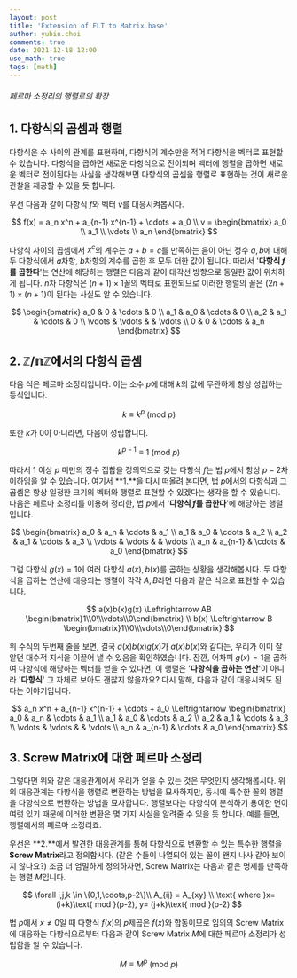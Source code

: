 ```yaml
---
layout: post
title: 'Extension of FLT to Matrix base'
author: yubin.choi
comments: true
date: 2021-12-18 12:00
use_math: true
tags: [math]
---
```


###### 페르마 소정리의 행렬로의 확장

## 1. 다항식의 곱셈과 행렬

다항식은 수 사이의 관계를 표현하며, 다항식의 계수만을 적어 다항식을 벡터로 표현할 수 있습니다. 다항식을 곱하면 새로운 다항식으로 전이되며 벡터에 행렬을 곱하면 새로운 벡터로 전이된다는 사실을 생각해보면 다항식의 곱셈을 행렬로 표현하는 것이 새로운 관찰을 제공할 수 있을 듯 합니다.

우선 다음과 같이 다항식 $f$와 벡터 $v$를 대응시켜봅시다.


$$
f(x) = a_n x^n + a_{n-1} x^{n-1} + \cdots + a_0 \\
v = \begin{bmatrix}
a_0 \\
a_1 \\
\vdots \\
a_n
\end{bmatrix}
$$



다항식 사이의 곱셈에서 $x^c$의 계수는 $a+b=c$를 만족하는 음이 아닌 정수 $a,b$에 대해 두 다항식에서 $a$차항, $b$차항의 계수를 곱한 후 모두 더한 값이 됩니다. 따라서 '**다항식 $f$를 곱한다**'는 연산에 해당하는 행렬은 다음과 같이 대각선 방향으로 동일한 값이 위치하게 됩니다. $n$차 다항식은 $(n+1)\times1$꼴의 벡터로 표현되므로 이러한 행렬의 꼴은 $(2n+1)\times(n+1)$이 된다는 사실도 알 수 있습니다.


$$
\begin{bmatrix}
a_0 & 0 & \cdots & 0 \\
a_1 & a_0 & \cdots & 0 \\
a_2 & a_1 & \cdots & 0 \\
\vdots & \vdots & & \vdots \\
0 & 0 & \cdots & a_n
\end{bmatrix}
$$


## 2. $\mathbb{Z/nZ}$에서의 다항식 곱셈

다음 식은 페르마 소정리입니다. 이는 소수 $p$에 대해 $k$의 값에 무관하게 항상 성립하는 등식입니다.


$$
k \equiv k^p \text{ (mod }p\text{)}
$$


또한 $k$가 0이 아니라면, 다음이 성립합니다.


$$
k^{p-1} \equiv 1 \text{ (mod }p\text{)}
$$


따라서 1 이상 $p$ 미만의 정수 집합을 정의역으로 갖는 다항식 $f$는 법 $p$에서 항상 $p-2$차 이하임을 알 수 있습니다. 여기서 **1.**을 다시 떠올려 본다면, 법 $p$에서의 다항식과 그 곱셈은 항상 일정한 크기의 벡터와 행렬로 표현할 수 있겠다는 생각을 할 수 있습니다. 다음은 페르마 소정리를 이용해 정리한, 법 $p$에서 '**다항식 $f$를 곱한다**'에 해당하는 행렬입니다.


$$
\begin{bmatrix}
a_0 & a_n & \cdots & a_1 \\
a_1 & a_0 & \cdots & a_2 \\
a_2 & a_1 & \cdots & a_3 \\
\vdots & \vdots & & \vdots \\
a_n & a_{n-1} & \cdots & a_0
\end{bmatrix}
$$


그럼 다항식 $g(x)=1$에 여러 다항식 $a(x), b(x)$를 곱하는 상황을 생각해봅시다. 두 다항식을 곱하는 연산에 대응되는 행렬이 각각 $A,B$라면 다음과 같은 식으로 표현할 수 있습니다.


$$
a(x)b(x)g(x) \Leftrightarrow AB \begin{bmatrix}1\\0\\\vdots\\0\end{bmatrix} \\
b(x) \Leftrightarrow B \begin{bmatrix}1\\0\\\vdots\\0\end{bmatrix}
$$


위 수식의 두번째 줄을 보면, 결국 $a(x)b(x)g(x)$가 $a(x)b(x)$와 같다는, 우리가 이미 잘 알던 대수적 지식을 이끌어 낼 수 있음을 확인하였습니다. 잠깐, 어차피 $g(x)=1$을 곱하여 다항식에 해당하는 벡터를 얻을 수 있다면, 이 행렬은 '**다항식을 곱하는 연산**'이 아니라 '**다항식**' 그 자체로 보아도 괜찮지 않을까요? 다시 말해, 다음과 같이 대응시켜도 된다는 이야기입니다.


$$
a_n x^n + a_{n-1} x^{n-1} + \cdots + a_0 \Leftrightarrow \begin{bmatrix}
a_0 & a_n & \cdots & a_1 \\
a_1 & a_0 & \cdots & a_2 \\
a_2 & a_1 & \cdots & a_3 \\
\vdots & \vdots & & \vdots \\
a_n & a_{n-1} & \cdots & a_0
\end{bmatrix}
$$


## 3. Screw Matrix에 대한 페르마 소정리

그렇다면 위와 같은 대응관계에서 우리가 얻을 수 있는 것은 무엇인지 생각해봅시다. 위의 대응관계는 다항식을 행렬로 변환하는 방법을 묘사하지만, 동시에 특수한 꼴의 행렬을 다항식으로 변환하는 방법을 묘사합니다. 행렬보다는 다항식이 분석하기 용이한 면이 여럿 있기 때문에 이러한 변환은 몇 가지 사실을 알려줄 수 있을 듯 합니다. 예를 들면, 행렬에서의 페르마 소정리죠.

우선은 **2.**에서 발견한 대응관계를 통해 다항식으로 변환할 수 있는 특수한 행렬을 **Screw Matrix**라고 정의합시다. (같은 수들이 나열되어 있는 꼴이 왠지 나사 같아 보이지 않나요?) 조금 더 엄밀하게 정의하자면, Screw Matrix는 다음과 같은 명제를 만족하는 행렬 $M$입니다.


$$
\forall i,j,k \in \{0,1,\cdots,p-2\}\\
A_{ij} = A_{xy} \\
\text{ where }x= (i+k)\text{ mod }(p-2), y= (j+k)\text{ mod }(p-2)
$$


법 $p$에서 $x\neq0$일 때 다항식 $f(x)$의 $p$제곱은 $f(x)$와 합동이므로 임의의 Screw Matrix에 대응하는 다항식으로부터 다음과 같이 Screw Matrix $M$에 대한 페르마 소정리가 성립함을 알 수 있습니다.


$$
M \equiv M^p \text{ (mod }p\text{)}
$$
